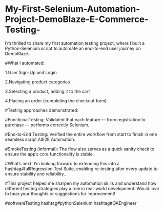 # My-First-Selenium-Automation-Project-DemoBlaze-E-Commerce-Testing-

I’m thrilled to share my first automation testing project, where I built a Python-Selenium script to automate an end-to-end user journey on DemoBlaze..

#What I automated:

1.User Sign-Up and Login

2.Navigating product categories

3.Selecting a product, adding it to the cart

4.Placing an order (completing the checkout form)

#Testing approaches demonstrated:

#FunctionalTesting: Validated that each feature — from registration to purchase — performs correctly Selenium.

#End-to-End Testing: Verified the entire workflow from start to finish in one seamless script AIE2E Automation.

#SmokeTesting (informal): The flow also serves as a quick sanity check to ensure the app’s core functionality is stable.

#What’s next: I’m looking forward to extending this into a hashtag#fullRegression Test Suite, enabling re-testing after every update to ensure stability and reliability..

#This project helped me sharpen my automation skills and understand how different testing strategies play a role in real-world development. Would love to hear your thoughts or suggestions for improvement!

#softwareTesting hashtag#pythonSelenium hashtag#QAEngineer
